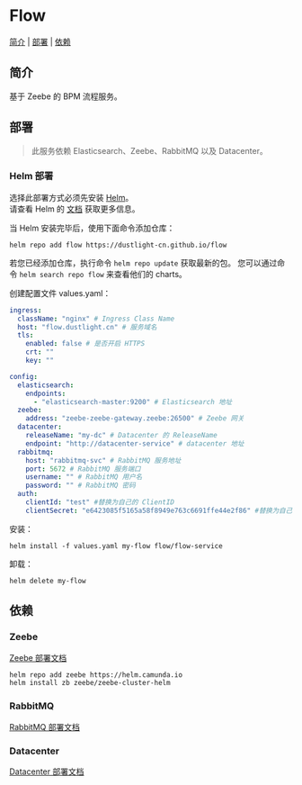 # Flow
[简介](#简介) | [部署](#部署) | [依赖](#依赖)

## 简介
基于 Zeebe 的 BPM 流程服务。

## 部署
> 此服务依赖 Elasticsearch、Zeebe、RabbitMQ 以及 Datacenter。

### Helm 部署
选择此部署方式必须先安装 [Helm](https://helm.sh)。  
请查看 Helm 的 [文档](https://helm.sh/docs) 获取更多信息。

当 Helm 安装完毕后，使用下面命令添加仓库：

    helm repo add flow https://dustlight-cn.github.io/flow

若您已经添加仓库，执行命令 `helm repo update` 获取最新的包。
您可以通过命令 `helm search repo flow` 来查看他们的 charts。

创建配置文件 values.yaml：
```yaml
ingress:
  className: "nginx" # Ingress Class Name
  host: "flow.dustlight.cn" # 服务域名
  tls:
    enabled: false # 是否开启 HTTPS
    crt: "" 
    key: ""

config:
  elasticsearch:
    endpoints:
      - "elasticsearch-master:9200" # Elasticsearch 地址
  zeebe:
    address: "zeebe-zeebe-gateway.zeebe:26500" # Zeebe 网关
  datacenter:
    releaseName: "my-dc" # Datacenter 的 ReleaseName
    endpoint: "http://datacenter-service" # datacenter 地址
  rabbitmq:
    host: "rabbitmq-svc" # RabbitMQ 服务地址
    port: 5672 # RabbitMQ 服务端口
    username: "" # RabbitMQ 用户名
    password: "" # RabbitMQ 密码
  auth:
    clientId: "test" #替换为自己的 ClientID
    clientSecret: "e6423085f5165a58f8949e763c6691ffe44e2f86" #替换为自己的 ClientSecret
```

安装：

    helm install -f values.yaml my-flow flow/flow-service

卸载：

    helm delete my-flow

## 依赖
### Zeebe
[Zeebe 部署文档](https://github.com/camunda-community-hub/camunda-cloud-helm/tree/main/charts/zeebe-cluster-helm)

```bash
helm repo add zeebe https://helm.camunda.io
helm install zb zeebe/zeebe-cluster-helm
```

### RabbitMQ

[RabbitMQ 部署文档](https://www.rabbitmq.com/kubernetes/operator/operator-overview.html)

### Datacenter

[Datacenter 部署文档](https://dustlight-cn.github.io/datacenter)